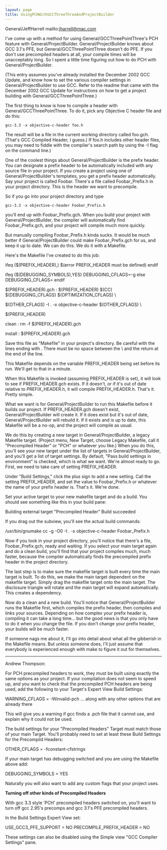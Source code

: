 ```yaml
---
layout: page
title: UsingPCHWithGCCThreeThreeAndProjectBuilder
---
```


General/JeffHarrell mailto:jharrell@mac.com

I've come up with a method for using General/GCCThreePointThree's PCH feature with General/ProjectBuilder. General/ProjectBuilder knows about GCC 3.1's PFE, but General/GCCThreePointThree doesn't do PFE. If you don't use precompiled headers at all, your compile times will be unacceptably long. So I spent a little time figuring out how to do PCH with General/ProjectBuilder.

(This entry assumes you've already installed the December 2002 GCC Update, and know how to set the various compiler settings in General/ProjectBuilder to use GCC. Refer to the readme that came with the December 2002 GCC Update for instructions on how to get a project building with General/GCCThreePointThree.)

The first thing to know is how to compile a header with General/GCCThreePointThree. To do it, pick any Objective C header file and do this:

    gcc-3.3 -x objective-c-header foo.h

The result will be a file in the current working directory called foo.gch. (That's GCC Compiled Header, I guess.) If foo.h includes other header files, you may need to fiddle with the compiler's search path by using the -I flag on the command line.)

One of the coolest things about General/ProjectBuilder is the prefix header. You can designate a prefix header to be automatically included with any source file in your project. If you create a project using one of General/ProjectBuilder's templates, you get a prefix header automatically. Say your project is called Foobar. There's a file called Foobar_Prefix.h in your project directory. This is the header we want to precompile.

So if you go into your project directory and type

    gcc-3.3 -x objective-c-header Foobar_Prefix.h

you'll end up with Foobar_Prefix.gch. When you build your project with General/ProjectBuilder, the compiler will automatically find Foobar_Prefix.gch, and your project will compile much more quickly.

But manually compiling Foobar_Prefix.h kinda sucks. It would be much better if General/ProjectBuilder could make Foobar_Prefix.gch for us, and keep it up to date. We can do this. We do it with a Makefile.

Here's the Makefile I've created to do this job:

    
ifeq ($(PREFIX_HEADER),)
$(error PREFIX_HEADER must be defined)
endif

ifeq ($(DEBUGGING_SYMBOLS),YES)
DEBUGGING_CFLAGS=-g
else
DEBUGGING_CFLAGS=
endif

$(PREFIX_HEADER).gch : $(PREFIX_HEADER)
	$(CC) $(DEBUGGING_CFLAGS) $(OPTIMIZATION_CFLAGS) \\

$(OTHER_CFLAGS) -I . -x objective-c-header $(OTHER_CFLAGS) \\

$(PREFIX_HEADER)

clean : 
	rm -f $(PREFIX_HEADER).gch
	
install : $(PREFIX_HEADER).gch


Save this file as "Makefile" in your project's directory. Be careful with the lines ending with \. There must be no space between the \ and the return at the end of the line.

This Makefile depends on the variable PREFIX_HEADER being set before its run. We'll get to that in a minute.

When this Makefile is invoked (assuming PREFIX_HEADER is set), it will look to see if PREFIX_HEADER.gch exists. If it doesn't, or if it's out of date relative to PREFIX_HEADER.h, it will compile PREFIX_HEADER.h. That's it. Pretty simple.

What we want is for General/ProjectBuilder to run this Makefile before it builds our project. If PREFIX_HEADER.gch doesn't exist, General/ProjectBuilder will create it. If it does exist but it's out of date, General/ProjectBuilder will rebuild it. If it exists and is up to date, this Makefile will be a no-op, and the project will compile as usual.

We do this by creating a new target in General/ProjectBuilder, a legacy Makefile target. (Project menu, New Target, choose Legacy Makefile, call it "Precompiled Header" or "PCH" or whatever you like.) When you do this, you'll see your new target under the list of targets in General/ProjectBuilder, and you'll get a list of target settings. By default, "Pass build settings in environment" is checked, which is what we want. We're almost ready to go. First, we need to take care of setting PREFIX_HEADER.

Under "Build Settings," click the plus sign to add a new setting. Call the setting PREFIX_HEADER, and set the value to Foobar_Prefix.h or whatever the name of your prefix header is. That's it. We're done.

Set your active target to your new makefile target and do a build. You should see something like this in your build pane:

    
Building external target "Precompiled Header"
Build succeeded


If you drag out the subview, you'll see the actual build commands:

    
/usr/bin/gnumake 
cc -g -O0  -I . -x objective-c-header  Foobar_Prefix.h


Now if you look in your project directory, you'll notice that there's a file, Foobar_Prefix.gch, ready and waiting. If you select your main target again and do a clean build, you'll find that your project compiles much, much faster, because the compiler automatically finds the precompiled prefix header in the project directory.

The last step is to make sure the makefile target is built every time the main target is built. To do this, we make the main target dependent on the makefile target. Simply drag the makefile target onto the main target. The disclosure triangle will rotate and the main target will expand automatically. This creates a dependency.

Now do a clean and a new build. You'll notice that General/ProjectBuilder runs the Makefile first, which compiles the prefix header, then compiles and links your sources. Depending on how complex your prefix header is, compiling it can take a long time... but the good news is that you only have to do it when you change the file. If you don't change your prefix header, your builds will be much faster.

If someone nags me about it, I'll go into detail about what all the gibberish in the Makefile means. But unless someone does, I'll just assume that everybody is experienced enough with make to figure it out for themselves.

----

Andrew Thompson:

For PCH precompiled headers to work, they must be built using exactly the same options as your project.
If your compilation does not seem to speed up, and you want to check that the precompiled PCH headers are being used, add the following to your Target's Expert View Build Settings:

    
WARNING_CFLAGS = -Winvalid-pch ... along with any other options that are already there


This will give you a warning if gcc finds a .pch file that it cannot use, and explain why it could not be used.

The build settings for your "Precompiled Headers" Target must match those of your main Target. You'll probably need to set at least these Build Settings for the Precompild Headers:

    
OTHER_CFLAGS = -fconstant-cfstrings

If your main target has debugging switched and you are using the Makefile above add:
    
DEBUGGING_SYMBOLS = YES


Naturally you will also want to add any custom flags that your project uses.

**Turning off other kinds of Precompiled Headers**

With gcc 3.3 style 'PCH' precompiled headers switched on, you'll want to turn off gcc 2.95's precomps and gcc 3.1's PFE precompiled headers.

In the Build Settings Expert View set:

    
USE_GCC3_PFE_SUPPORT = NO
PRECOMPILE_PREFIX_HEADER = NO


These settings can also be disabled using the Simple view "GCC Compiler Settings" pane.
